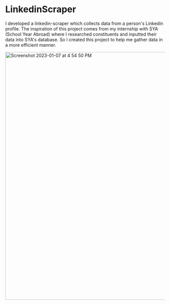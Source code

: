 # LinkedinScraper

I developed a linkedin-scraper which collects data from a person's Linkedin profile. 
The inspiration of this project comes from my internship with SYA (School Year Abroad) where I researched constituents and 
inputted their data into SYA's database. So I created this project to help me gather data in a more efficient manner. 


<img width="781" alt="Screenshot 2023-01-07 at 4 54 50 PM" src="https://user-images.githubusercontent.com/102321655/211171663-05b1aead-9b9e-461b-8a79-fee3ae132e63.png">
